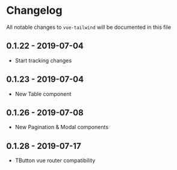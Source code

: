 # Changelog

All notable changes to `vue-tailwind` will be documented in this file

## 0.1.22 - 2019-07-04

- Start tracking changes

## 0.1.23 - 2019-07-04

- New Table component

## 0.1.26 - 2019-07-08

- New Pagination & Modal components

## 0.1.28 - 2019-07-17

- TButton vue router compatibility
